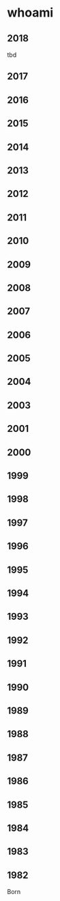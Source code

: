 
# whoami

## 2018 

tbd


## 2017


## 2016

## 2015
## 2014
## 2013
## 2012
## 2011
## 2010
## 2009
## 2008
## 2007
## 2006
## 2005
## 2004
## 2003
## 2001
## 2000
## 1999
## 1998
## 1997
## 1996
## 1995
## 1994
## 1993
## 1992
## 1991
## 1990
## 1989
## 1988
## 1987
## 1986
## 1985
## 1984
## 1983
## 1982

Born



